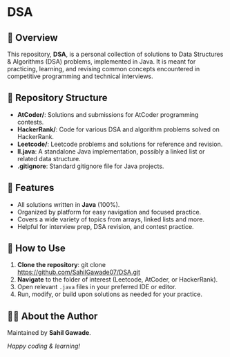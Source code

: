# DSA

## 📝 Overview

This repository, **DSA**, is a personal collection of solutions to Data Structures & Algorithms (DSA) problems, implemented in Java. It is meant for practicing, learning, and revising common concepts encountered in competitive programming and technical interviews.

## 📂 Repository Structure

- **AtCoder/**: Solutions and submissions for AtCoder programming contests.
- **HackerRank/**: Code for various DSA and algorithm problems solved on HackerRank.
- **Leetcode/**: Leetcode problems and solutions for reference and revision.
- **ll.java**: A standalone Java implementation, possibly a linked list or related data structure.
- **.gitignore**: Standard gitignore file for Java projects.

## 🚀 Features

- All solutions written in **Java** (100%).
- Organized by platform for easy navigation and focused practice.
- Covers a wide variety of topics from arrays, linked lists  and more.
- Helpful for interview prep, DSA revision, and contest practice.

## 🔗 How to Use

1. **Clone the repository**:
   git clone https://github.com/SahilGawade07/DSA.git
2. **Navigate** to the folder of interest (Leetcode, AtCoder, or HackerRank).
3. Open relevant `.java` files in your preferred IDE or editor.
4. Run, modify, or build upon solutions as needed for your practice.


## 🙋‍♂️ About the Author

Maintained by **Sahil Gawade**.

*Happy coding & learning!*

